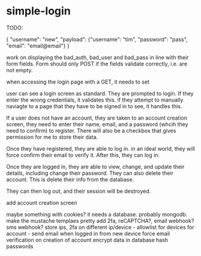 # simple-login

TODO:

{ "username": "new", "payload": {"username": "tim", "password": "pass", "email": "email@email"} }

work on displaying the bad_auth, bad_user and bad_pass in line with their form fields. Form should only POST if the fields validate correctly, i.e. are not empty. 

when accessing the login page with a GET, it needs to set 

user can see a login screen as standard. They are prompted to login. 
If they enter the wrong credentials, it validates this. if they attempt to
manually naviagte to a page that they have to be signed in to see, it handles this. 

If a user does not have an account, they are taken to an account creation screen, they need to enter their name, email, and a password (whcih they need to confirm) to register. There will also be a checkbox that gives permission for me to store their data. 

Once they have registered, they are able to log in. in an ideal world, they will force confirm their email to verify it. After this, they can log in.

Once they are logged in, they are able to view, change, and update their details, including change their password. They can also delete their account. This is delete their info from the database.  

They can then log out, and their session will be destroyed. 

add account creation screen

maybe something with cookies?
it needs a database. probably mongodb.
make the mustache templaes pretty
add 2fa, reCAPTCHA?, email webhook? sms webhook?
store ips, 2fa on different ip/device - allowlist for devices for account - send email when logged in from new device
force email verification on creation of account
encrypt data in database
hash passwords
